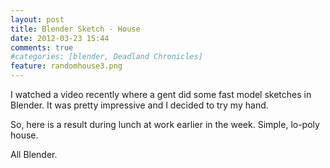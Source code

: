 ```yaml
---
layout: post
title: Blender Sketch - House
date: 2012-03-23 15:44
comments: true
#categories: [blender, Deadland Chronicles]
feature: randomhouse3.png
---
```

I watched a video recently where a gent did some fast model sketches in Blender. It was pretty impressive and I decided to try my hand.

So, here is a result during lunch at work earlier in the week. Simple, lo-poly house.

All Blender.
